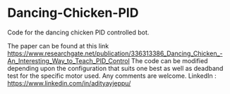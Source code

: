 # Dancing-Chicken-PID
Code for the dancing chicken PID controlled bot.

The paper can be found at this link https://www.researchgate.net/publication/336313386_Dancing_Chicken_-An_Interesting_Way_to_Teach_PID_Control
The code can be modified depending upon the configuration that suits one best as well as deadband test for the specific motor used.
Any comments are welcome.
LinkedIn : https://www.linkedin.com/in/adityayjeppu/
